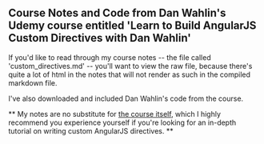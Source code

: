 ## Course Notes and Code from Dan Wahlin's Udemy course entitled 'Learn to Build AngularJS Custom Directives with Dan Wahlin'

If you'd like to read through my course notes -- the file called 'custom_directives.md' -- you'll want to view the raw file, because there's quite a lot of html in the notes that will not render as such in the compiled markdown file.

I've also downloaded and included Dan Wahlin's code from the course.

** My notes are no substitute for [the course itself](https://www.udemy.com/angularjs-custom-directives/), which I highly recommend you experience yourself if you're looking for an in-depth tutorial on writing custom AngularJS directives. **